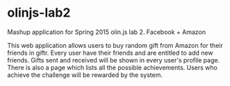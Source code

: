 # olinjs-lab2
Mashup application for Spring 2015 olin.js lab 2.
Facebook + Amazon

This web application allows users to buy random gift from Amazon for their friends in giftr. Every user have their friends and are entitled to add new friends. Gifts sent and received will be shown in every user's profile page. There is also a page which lists all the possible achievements. Users who achieve the challenge will be rewarded by the system.


